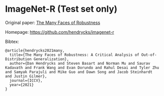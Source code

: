 # ImageNet-R (Test set only)

Original paper: [The Many Faces of Robustness](https://arxiv.org/abs/2006.16241)

Homepage: https://github.com/hendrycks/imagenet-r

Bibtex:
```
@article{hendrycks2021many,
  title={The Many Faces of Robustness: A Critical Analysis of Out-of-Distribution Generalization},
  author={Dan Hendrycks and Steven Basart and Norman Mu and Saurav Kadavath and Frank Wang and Evan Dorundo and Rahul Desai and Tyler Zhu and Samyak Parajuli and Mike Guo and Dawn Song and Jacob Steinhardt and Justin Gilmer},
  journal={ICCV},
  year={2021}
}
```